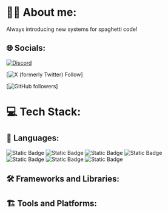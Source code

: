 # 🙋‍♂️ About me:
Always introducing new systems for spaghetti code!

## 🌐 Socials:
[![Discord](https://img.shields.io/badge/Discord-%237289DA.svg?logo=discord&logoColor=white)](http://www.discordapp.com/users/473622504586477589)

[![X (formerly Twitter) Follow](https://img.shields.io/twitter/follow/NotConner207)]

[![GitHub followers](https://img.shields.io/github/followers/ConnerAdamsMaine)]

# 💻 Tech Stack:
## 📜 Languages:
![Static Badge](https://img.shields.io/badge/C-blue?logo=C)
![Static Badge](https://img.shields.io/badge/C-blue?label=Embedded&labelColor=orange)
![Static Badge](https://img.shields.io/badge/-C++-blue?logo=cplusplus)
![Static Badge](https://img.shields.io/badge/C%2B%2B-grey?label=Embedded&labelColor=orange)
![Static Badge](https://img.shields.io/badge/%F0%9F%90%8DPython-green)
![Static Badge](https://img.shields.io/badge/logo-javascript-blue?logo=javascript)
![Static Badge](https://img.shields.io/badge/TypeScript-007ACC?logo=typescript&logoColor=white)

## 🛠️ Frameworks and Libraries:


## 🏗️ Tools and Platforms:
